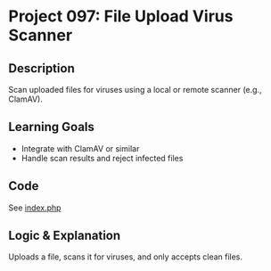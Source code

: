 # Project 097: File Upload Virus Scanner

## Description
Scan uploaded files for viruses using a local or remote scanner (e.g., ClamAV).

## Learning Goals
- Integrate with ClamAV or similar
- Handle scan results and reject infected files

## Code
See [index.php](index.php)

## Logic & Explanation
Uploads a file, scans it for viruses, and only accepts clean files.
